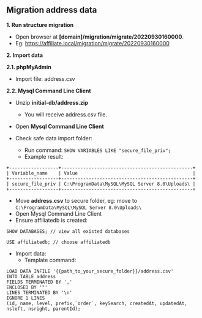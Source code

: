##  Migration address data
**1. Run structure migration**
* Open browser at **[domain]/migration/migrate/20220930160000**.
* Eg: https://affiliate.local/migration/migrate/20220930160000

**2. Import data**

**2.1. phpMyAdmin**
* Import file: address.csv

**2.2. Mysql Command Line Client**

* Unzip **initial-db/address.zip**
	* You will receive address.csv file.

* Open **Mysql Command Line Client**

* Check safe data import folder:
	* Run command: `SHOW VARIABLES LIKE "secure_file_priv";`
	* Example result:
```
+------------------+------------------------------------------------+
| Variable_name    | Value                                          |
+------------------+------------------------------------------------+
| secure_file_priv | C:\ProgramData\MySQL\MySQL Server 8.0\Uploads\ |
+------------------+------------------------------------------------+
```

* Move **address.csv** to secure folder, eg: move to `C:\ProgramData\MySQL\MySQL Server 8.0\Uploads\`
* Open Mysql Command Line Client
* Ensure affiliatedb is created:
```
SHOW DATABASES; // view all existed databases
```

```
USE affiliatedb; // choose affiliatedb
```

* Import data:
    * Template command:
```
LOAD DATA INFILE '{{path_to_your_secure_folder}}/address.csv'
INTO TABLE address
FIELDS TERMINATED BY ','
ENCLOSED BY '"'
LINES TERMINATED BY '\n'
IGNORE 1 LINES
(id, name, level, prefix,`order`, keySearch, createdAt, updatedAt, nsleft, nsright, parentId);
```
